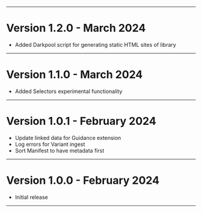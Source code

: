 ***

# Version 1.2.0 - March 2024

- Added Darkpool script for generating static HTML sites of library

***

# Version 1.1.0 - March 2024

- Added Selectors experimental functionality

***

# Version 1.0.1 - February 2024

- Update linked data for Guidance extension
- Log errors for Variant ingest
- Sort Manifest to have metadata first

***

# Version 1.0.0 - February 2024

- Initial release

***

